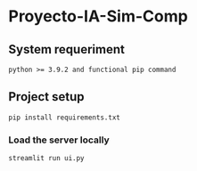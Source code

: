 # Proyecto-IA-Sim-Comp
## System requeriment
```
python >= 3.9.2 and functional pip command
```

## Project setup
```
pip install requirements.txt
```

### Load the server locally
```
streamlit run ui.py
```
